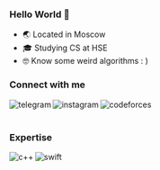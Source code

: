 ### Hello World 👋

- 🌏 Located in Moscow
- 🎓 Studying CS at HSE
- 🤓 Know some weird algorithms   : )

### Connect with me
[<img align="left" alt="telegram" src="https://img.shields.io/badge/telegram-blue?&style=for-the-badge&logo=telegram&logoColor=white" />](https://t.me/GZavyalov)
[<img align="left" alt="instagram" src="https://img.shields.io/badge/instagram-F17050?&style=for-the-badge&logo=instagram&logoColor=white" />](https://www.instagram.com/glebzavyalov/)
[<img align="left" alt="codeforces" src="https://img.shields.io/badge/codeforces-gray?style=for-the-badge&logo=codeforces&logoColor=white" />](https://codeforces.com/profile/glebanya)

<br>
<br>

### Expertise
<img align="left" alt="c++" src="https://img.shields.io/badge/c++%20-%2320232a.svg?&style=for-the-badge&logo=cplusplus&logoColor=%2361DAFB" />
<img align="left" alt="swift" src="https://img.shields.io/badge/swift-f5e2e1?&style=for-the-badge&logo=swift&logoColor=red" />

<br>
<br>

